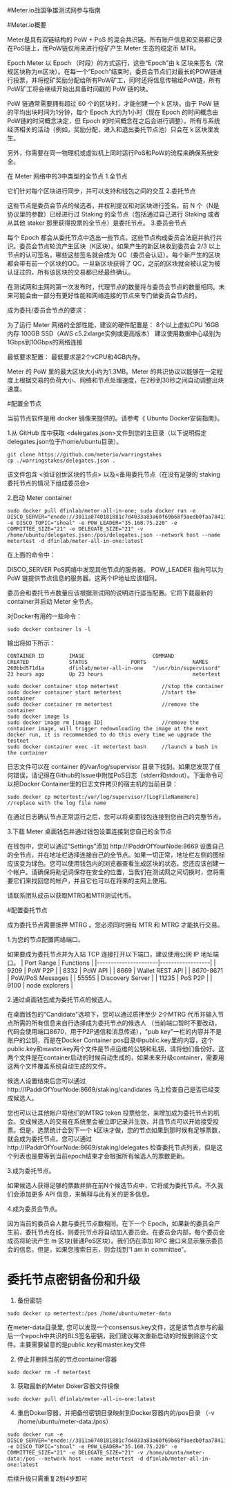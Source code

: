 #Meter.io战国争雄测试网参与指南

#Meter.io概要

Meter是具有双链结构的 PoW + PoS 的混合共识链。所有账户信息和交易都记录在PoS链上，而PoW链仅用来进行挖矿产生 Meter 生态的稳定币 MTR。

Epoch
Meter 以 Epoch （时段）的方式运行，这些“Epoch”由 k 区块来签名（常规区块称为m区块）。在每一个“Epoch“结束时，委员会节点们对最长的POW链进行投票，并将挖矿奖励分配给所有PoW矿工，同时还将信息传输给PoW链，所有PoW矿工将会继续开始出具备时间戳的 PoW 链的块。

PoW 链通常需要拥有超过 60 个的区块时，才能创建一个 k 区块。由于 PoW 链的平均出块时间为1分钟，每个 Epoch 大约为1小时（现在 Epoch 的时间概念由PoW链的时间概念决定，但 Epoch 的时间概念在之后会进行调整）。所有与系统经济相关的活动（例如，奖励分配，进入和退出委托节点池）只会在 k 区块里发生。

另外，你需要在同一物理机或虚拟机上同时运行PoS和PoW的流程来确保系统安全。

在 Meter 网络中的3中类型的全节点
1.全节点

它们针对每个区块进行同步，并可以支持和钱包之间的交互
2.委托节点

这些节点是委员会节点的候选者，并权利提议和对区块进行签名。前 N 个（N是协议里的参数）已经进行过 Staking 的全节点（包括通过自己进行 Staking 或者从其他 staker 那里获得投票的全节点）是委托节点。
3.委员会节点

每个 Epoch 都会从委托节点中选出一些节点。这些节点构成委员会法庭并执行共识。委员会节点轮流产生区块（K区块）。如果产生的新区块收到委员会 2/3 以上节点的认可签名，哪些这些签名就会成为 QC（委员会认证）。每个新产生的区块都会带有前一个区块的QC。一旦新区块获得了 QC，之前的区块就会被认定为被认证过的，所有该区块的交易都已经最终确认。

在测试网和主网的第一次发布时，代理节点的数量将与委员会节点的数量相同。未来可能会由一部分有更好性能和网络连接的节点来专门做委员会节点的。

成为委托/委员会节点的要求：

为了运行 Meter 网络的全部性能，建议的硬件配置是：
8个以上虚拟CPU
16GB内存
100GB SSD（AWS c5.2xlarge实例或更高版本）
建议使用数据中心级别为1Gbps到10Gbps的网络连接

最低要求配置：
最低要求是2个vCPU和4GB内存。

Meter 的 PoW 里的最大区块大小约为1.3MB。Meter 的共识协议以能够在一定程度上根据交易的负荷大小、网络和节点处理速度，在2秒到30秒之间自动调整出块速度。

#配置全节点

当前节点软件是用 docker 镜像来提供的。请参考《 Ubuntu Docker安装指南》。

1.从 GitHub 库中获取 <delegates.json>文件到您的主目录（以下说明假定delegates.json位于/home/ubuntu目录）。
```
git clone https://github.com/meterio/warringstakes
cp ./warringstakes/delegates.json .
```

该文件包含 <验证创世区块的节点> 以及<备用委托节点（在没有足够的 staking 委托节点的情况下组成委员会>

2.启动 Meter container
```
sudo docker pull dfinlab/meter-all-in-one; sudo docker run -e DISCO_SERVER="enode://3011a0740181881c7d4033a83a60f69b68f9aedb0faa784133da84394120ffe9a1686b2af212ffad16fbba88d0ff302f8edb05c99380bd904cbbb96ee4ca8cfb@35.160.75.220:55555" -e DISCO_TOPIC="shoal" -e POW_LEADER="35.160.75.220" -e COMMITTEE_SIZE="21" -e DELEGATE_SIZE="21" -v /home/ubuntu/delegates.json:/pos/delegates.json --network host --name metertest -d dfinlab/meter-all-in-one:latest
```
在上面的命令中：

DISCO_SERVER PoS网络中发现其他节点的服务器。 POW_LEADER 指向可以为PoW 链提供节点信息的服务器。这两个IP地址应该相同。

委员会和委托节点数量应该根据测试网的说明进行适当配置。它将下载最新的container并启动 Meter 全节点。

对Docker有用的一些命令：

```
sudo docker container ls -l

```

输出将如下所示：

```
CONTAINER ID        IMAGE                      COMMAND                  CREATED             STATUS              PORTS               NAMES
260bbd571d1a        dfinlab/meter-all-in-one   "/usr/bin/supervisord"   23 hours ago        Up 23 hours                             metertest
```
```
sudo docker container stop metertest              //stop the container
sudo docker container start metertest             //start the container
sudo docker container rm metertest                //remove the container
sudo docker image ls
sudo docker image rm [image ID]                   //remove the container image, will trigger redownloading the image at the next docker run, it is recommended to do this every time we upgrade the testnet
sudo docker container exec -it metertest bash     //launch a bash in the container
```
日志文件可以在 container 的/var/log/supervisor 目录下找到。如果您发现了任何错误，请记得在Github的Issue中附加PoS日志（stderr和stdout）。下面命令可以把Docker Container里的日志文件拷贝的宿主机的当前目录：
```
sudo docker cp metertest:/var/log/supervisor/[LogFileNameHere]     //replace with the log file name
```

在通过日志确认节点正常运行之后，您可以将桌面钱包连接到您自己的完整节点。

3.下载 Meter 桌面钱包并通过钱包设置连接到您自己的全节点

在钱包中，您可以通过“Settings”添加 http://IPaddrOfYourNode:8669 设置自己的全节点，并在地址栏选择连接自己的全节点。如果一切正常，地址栏左侧的图标应该变为绿色。您可以使用钱包内的浏览器查看生成区块的状态。您还应该创建一个帐户。请确保将助记词保存在安全的位置，当我们在测试网之间切换时，您将需要它们来找回您的帐户，并且它也可以在将来的主网上使用。

请联系团队成员以获取MTRG和MTR测试代币。


#配置委托节点

成为委托节点需要抵押 MTRG 。您必须同时拥有 MTR 和 MTRG 才能执行交易。

1.为您的节点配置网络端口。

如果要成为委托节点并为入站 TCP 连接打开以下端口，建议使用公网 IP 地址端口。
| Port Range           | Functions        |
|----------------------|------------------|
| 9209                 | PoW P2P          |
| 8332                 | PoW API          |
| 8669                 | Wallet REST API  |
| 8670-8671            | PoW/PoS Messages |
| 55555                | Discovery Server |
| 11235                | PoS P2P          |
| 9100                 | node explorers   |

2.通过桌面钱包成为委托节点的候选人。

在桌面钱包的"Candidate"选项下，您可以通过质押至少 2个MTRG 代币并输入节点所需的所有信息来自行选择成为委托节点的候选人 （当前端口暂时不要改动，代码会使用端口8670，用于P2P通信和消息传递），"pub key"一栏的内容并不是账户的公钥，而是在Docker Container pos目录中public.key里的内容，这个public.key和master.key两个文件是节点运维的公钥和私钥，请将他们备份好。这两个文件是在container启动的时候自动生成的，如果未来升级container，需要用这两个文件覆盖系统自动生成的文件。

候选人设置结束后您可以通过 http://IPaddrOfYourNode:8669/staking/candidates 马上检查自己是否已经变成候选人。

您也可以让其他帐户将他们的MTRG token 投票给您，来增加成为委托节点的机会。变成候选人的交易在系统里会被立即记录并生效，并且节点可以开始接受投票。但是，选票统计会到下一个 k区块才做，您的节点如果到那时候有足够票数，就会成为委托节点。您可以通过 http://IPaddrOfYourNode:8669/staking/delegates 检查委托节点列表，但是这个列表也是要等到当前epoch结束才会根据所有候选人的票数更新。

3.成为委托节点。

如果候选人获得足够的票数并排在前N个候选节点中，它将成为委托节点。不久我们会添加更多 API 信息，来解释与此有关的更多信息。

4.成为委员会节点。

因为当前的委员会人数与委托节点数相同。在下一个 Epoch，如果新的委员会产生前，委托节点在线，则委托节点将自动加入委员会。在委员会内部，每个委员会成员将轮流产生 m 区块(普通PoS区块）。我们仍在添加 RPC 接口来显示展示委员会的信息。但是，如果您搜索日志，则会找到“I am in committee”。


# 委托节点密钥备份和升级

1. 备份密钥
```
sudo docker cp metertest:/pos /home/ubuntu/meter-data
```
在meter-data目录里, 您可以发现一个consensus.key文件，这是该节点参与的最后一个epoch中共识的BLS签名密钥，我们建议每次重新启动的时候删除这个文件。主要需要留意的是public.key和master.key文件

2. 停止并删除当前的节点container容器
```
sudo docker rm -f metertest
```

3. 获取最新的Meter Doker容器文件镜像
```
sudo docker pull dfinlab/meter-all-in-one:latest
```

4. 重启Doker容器，并把备份密钥目录映射到Docker容器内的/pos目录 （-v /home/ubuntu/meter-data:/pos）
```
sudo docker run -e DISCO_SERVER="enode://3011a0740181881c7d4033a83a60f69b68f9aedb0faa784133da84394120ffe9a1686b2af212ffad16fbba88d0ff302f8edb05c99380bd904cbbb96ee4ca8cfb@35.160.75.220:55555" -e DISCO_TOPIC="shoal" -e POW_LEADER="35.160.75.220" -e COMMITTEE_SIZE="21" -e DELEGATE_SIZE="21" -v /home/ubuntu/meter-data:/pos --network host --name metertest -d dfinlab/meter-all-in-one:latest
```
后续升级只需重复2到4步即可
